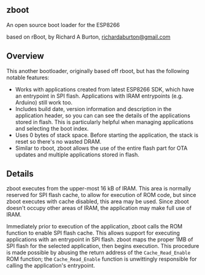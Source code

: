 ## zboot
An open source boot loader for the ESP8266

based on rBoot, by Richard A Burton, richardaburton@gmail.com

## Overview

This another bootloader, originally based off rboot, but has the following notable features:
- Works with applications created from latest ESP8266 SDK, which have an entrypoint in SPI flash. Applications with IRAM entrypoints (e.g. Arduino) still work too.
- Includes build date, version information and description in the application header, so you can can see the details of the applications stored in flash. This is particularly helpful when managing applications and selecting the boot index.
- Uses 0 bytes of stack space. Before starting the application, the stack is reset so there's no wasted DRAM.
- Similar to rboot, zboot allows the use of the entire flash part for OTA updates and multiple applications stored in flash.

## Details

zboot executes from the upper-most 16 kB of IRAM. This area is normally reserved for SPI flash cache, to allow for execution of ROM code, but since zboot executes with cache disabled, this area may be used. Since zboot doesn't occupy other areas of IRAM, the application may make full use of IRAM.

Immediately prior to execution of the application, zboot calls the ROM function to enable SPI flash cache. This allows support for executing applications with an entrypoint in SPI flash. zboot maps the proper 1MB of SPI flash for the selected application, then begins execution. This procedure is made possible by abusing the return address of the `Cache_Read_Enable` ROM function; the `Cache_Read_Enable` function is unwittingly responsible for calling the application's entrypoint.

